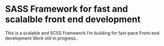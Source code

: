 SASS Framework for fast and scalalble front end development
======
This is a scalable and SCSS Framework I'm building for fast-pace Front-end development
Work still in progress..
